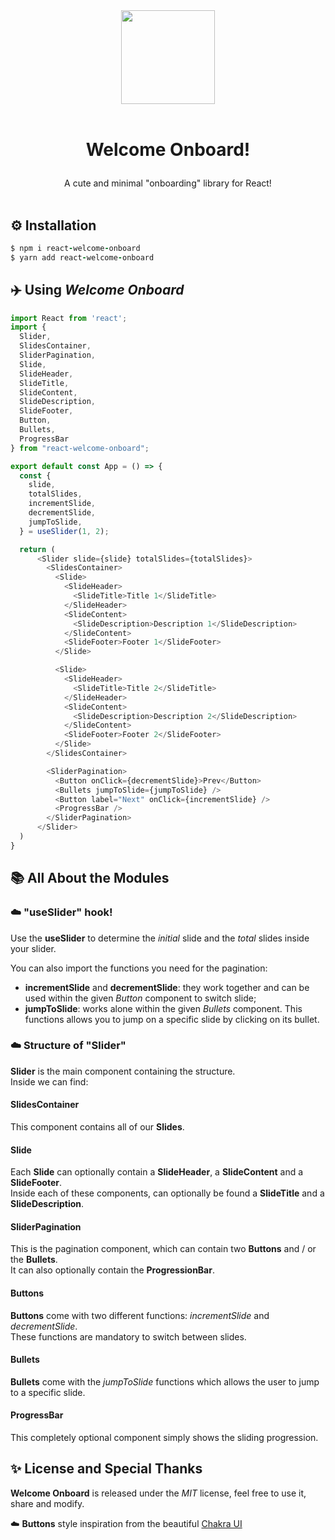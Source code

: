 <p align="center">
<br/><br/>
<img src="https://i.ibb.co/LJTFkkr/plane.png" width="150px">
<br/><br/>
</p>

# <p align="center">Welcome Onboard!</p>

<p align="center">
A cute and minimal "onboarding" library for React!
<br/><br/>
</p>

## ⚙️ Installation

```ruby
$ npm i react-welcome-onboard
$ yarn add react-welcome-onboard
```

## ✈️ Using _Welcome Onboard_

```js
import React from 'react';
import {
  Slider,
  SlidesContainer,
  SliderPagination,
  Slide,
  SlideHeader,
  SlideTitle,
  SlideContent,
  SlideDescription,
  SlideFooter,
  Button,
  Bullets,
  ProgressBar
} from "react-welcome-onboard";

export default const App = () => {
  const {
    slide,
    totalSlides,
    incrementSlide,
    decrementSlide,
    jumpToSlide,
  } = useSlider(1, 2);

  return (
      <Slider slide={slide} totalSlides={totalSlides}>
        <SlidesContainer>
          <Slide>
            <SlideHeader>
              <SlideTitle>Title 1</SlideTitle>
            </SlideHeader>
            <SlideContent>
              <SlideDescription>Description 1</SlideDescription>
            </SlideContent>
            <SlideFooter>Footer 1</SlideFooter>
          </Slide>

          <Slide>
            <SlideHeader>
              <SlideTitle>Title 2</SlideTitle>
            </SlideHeader>
            <SlideContent>
              <SlideDescription>Description 2</SlideDescription>
            </SlideContent>
            <SlideFooter>Footer 2</SlideFooter>
          </Slide>
        </SlidesContainer>

        <SliderPagination>
          <Button onClick={decrementSlide}>Prev</Button>
          <Bullets jumpToSlide={jumpToSlide} />
          <Button label="Next" onClick={incrementSlide} />
          <ProgressBar />
        </SliderPagination>
      </Slider>
  )
}
```

## 📚 All About the Modules

### ☁️ "useSlider" hook!

Use the **useSlider** to determine the _initial_ slide and the _total_ slides inside your slider.

You can also import the functions you need for the pagination:

- **incrementSlide** and **decrementSlide**: they work together and can be used within the given _Button_ component to switch slide;
- **jumpToSlide**: works alone within the given _Bullets_ component. This functions allows you to jump on a specific slide by clicking on its bullet.

### ☁️ Structure of "Slider"

**Slider** is the main component containing the structure.  
Inside we can find:

#### SlidesContainer

This component contains all of our **Slides**.

#### Slide

Each **Slide** can optionally contain a **SlideHeader**, a **SlideContent** and a **SlideFooter**.  
Inside each of these components, can optionally be found a **SlideTitle** and a **SlideDescription**.

#### SliderPagination

This is the pagination component, which can contain two **Buttons** and / or the **Bullets**.  
It can also optionally contain the **ProgressionBar**.

#### Buttons

**Buttons** come with two different functions: _incrementSlide_ and _decrementSlide_.  
These functions are mandatory to switch between slides.

#### Bullets

**Bullets** come with the _jumpToSlide_ functions which allows the user to jump to a specific slide.

#### ProgressBar

This completely optional component simply shows the sliding progression.

## ✨ License and Special Thanks

**Welcome Onboard** is released under the _MIT_ license, feel free to use it, share and modify.

☁️ **Buttons** style inspiration from the beautiful [Chakra UI](https://github.com/chakra-ui/chakra-ui)
